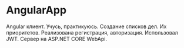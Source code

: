 # AngularApp
Angular клиент.
Учусь, практикуюсь.
Создание списков дел. Их приоритетов.
Реализована регистрация, авторизация. Использовал JWT.
Сервер на ASP.NET CORE WebApi.
